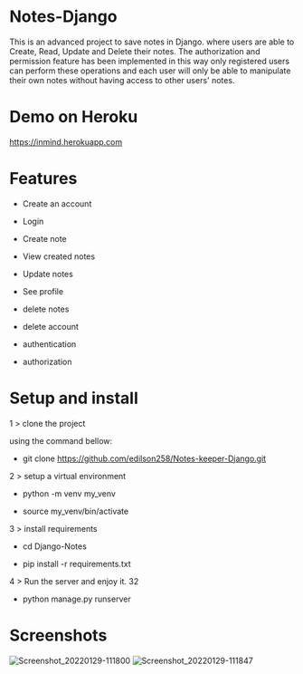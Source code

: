 # Notes-Django

This is an advanced project to save notes in Django. where users are able to Create, Read, Update and Delete their notes. The authorization and permission feature has been implemented in this way only registered users can perform these operations and each user will only be able to manipulate their own notes without having access to other users' notes.

# Demo on Heroku

https://inmind.herokuapp.com


# Features

* Create an account

* Login

* Create note

* View created notes

* Update notes

* See profile

* delete notes

* delete account

* authentication

* authorization





# Setup and install

1 > clone the project

using the command bellow: 

* git clone https://github.com/edilson258/Notes-keeper-Django.git 



2 > setup a virtual environment

* python -m venv my_venv

* source my_venv/bin/activate



3 > install requirements

* cd Django-Notes

* pip install -r requirements.txt



4 > Run the server and enjoy it.
32
* python manage.py runserver

# Screenshots
![Screenshot_20220129-111800](https://user-images.githubusercontent.com/78730979/151687745-9a1a11d4-7575-4298-ba51-b91f46a575a4.png)
![Screenshot_20220129-111847](https://user-images.githubusercontent.com/78730979/151687751-699586ce-273d-41e8-9c85-6b4741fc2e37.png)
